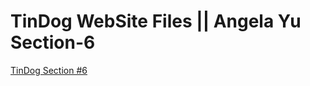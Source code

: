 # TinDog WebSite Files || Angela Yu Section-6
[TinDog Section #6](https://codemit2021.github.io/Section_6_TinDog/)
#
